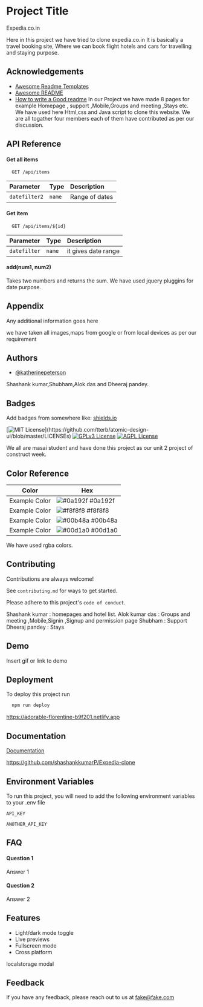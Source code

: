 
# Project Title

Expedia.co.in

Here in this project we have tried to clone expedia.co.in
It is basically a travel booking site, Where we can book flight hotels and cars for travelling and staying purpose.
 
## Acknowledgements

 - [Awesome Readme Templates](https://awesomeopensource.com/project/elangosundar/awesome-README-templates)
 - [Awesome README](https://github.com/matiassingers/awesome-readme)
 - [How to write a Good readme](https://bulldogjob.com/news/449-how-to-write-a-good-readme-for-your-github-project)
In our Project we have made 8 pages for example Homepage , support ,Mobile,Groups and meeting ,Stays etc.
We have used here Html,css and Java script to clone this website.
We are all togather four members each of them have contributed as per our discussion.
## API Reference

#### Get all items

```http
  GET /api/items
```

| Parameter | Type     | Description                |
| :-------- | :------- | :------------------------- |
| `datefilter2` | `name` | Range of dates |

#### Get item

```http
  GET /api/items/${id}
```

| Parameter | Type     | Description                       |
| :-------- | :------- | :-------------------------------- |
| `datefilter`      | `name` | it gives date range  |


#### add(num1, num2)

Takes two numbers and returns the sum.
We have used jquery pluggins for date purpose.

## Appendix

Any additional information goes here

we have taken all images,maps from google or from local devices as per our requirement

## Authors

- [@katherinepeterson](https://www.github.com/octokatherine)

Shashank kumar,Shubham,Alok das and Dheeraj pandey.
## Badges

Add badges from somewhere like: [shields.io](https://shields.io/)

[![MIT License](https://img.shields.io/apm/l/atomic-design-ui.svg?)](https://github.com/tterb/atomic-design-ui/blob/master/LICENSEs)
[![GPLv3 License](https://img.shields.io/badge/License-GPL%20v3-yellow.svg)](https://opensource.org/licenses/)
[![AGPL License](https://img.shields.io/badge/license-AGPL-blue.svg)](http://www.gnu.org/licenses/agpl-3.0)

We all are masai student and have done this project as our unit 2 project of construct week.
## Color Reference

| Color             | Hex                                                                |
| ----------------- | ------------------------------------------------------------------ |
| Example Color | ![#0a192f](https://via.placeholder.com/10/0a192f?text=+) #0a192f |
| Example Color | ![#f8f8f8](https://via.placeholder.com/10/f8f8f8?text=+) #f8f8f8 |
| Example Color | ![#00b48a](https://via.placeholder.com/10/00b48a?text=+) #00b48a |
| Example Color | ![#00d1a0](https://via.placeholder.com/10/00b48a?text=+) #00d1a0 |

We have used rgba colors.
## Contributing

Contributions are always welcome!

See `contributing.md` for ways to get started.

Please adhere to this project's `code of conduct`.

Shashank kumar : homepages and hotel list.
Alok kumar das : Groups and meeting ,Mobile,Signin ,Signup and permission page
Shubham : Support 
Dheeraj pandey : Stays
## Demo

Insert gif or link to demo


## Deployment

To deploy this project run

```bash
  npm run deploy
```

https://adorable-florentine-b9f201.netlify.app
## Documentation

[Documentation](https://linktodocumentation)

https://github.com/shashankkumarP/Expedia-clone
## Environment Variables

To run this project, you will need to add the following environment variables to your .env file

`API_KEY`

`ANOTHER_API_KEY`

## FAQ

#### Question 1

Answer 1

#### Question 2

Answer 2


## Features

- Light/dark mode toggle
- Live previews
- Fullscreen mode
- Cross platform

localstorage modal 
## Feedback

If you have any feedback, please reach out to us at fake@fake.com

